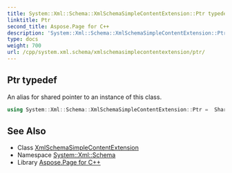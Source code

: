 ```yaml
---
title: System::Xml::Schema::XmlSchemaSimpleContentExtension::Ptr typedef
linktitle: Ptr
second_title: Aspose.Page for C++
description: 'System::Xml::Schema::XmlSchemaSimpleContentExtension::Ptr typedef. An alias for shared pointer to an instance of this class in C++.'
type: docs
weight: 700
url: /cpp/system.xml.schema/xmlschemasimplecontentextension/ptr/
---
```

## Ptr typedef


An alias for shared pointer to an instance of this class.

```cpp
using System::Xml::Schema::XmlSchemaSimpleContentExtension::Ptr =  SharedPtr<XmlSchemaSimpleContentExtension>
```

## See Also

* Class [XmlSchemaSimpleContentExtension](../)
* Namespace [System::Xml::Schema](../../)
* Library [Aspose.Page for C++](../../../)
